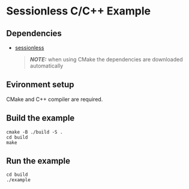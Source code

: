 # Sessionless C/C++ Example

## Dependencies 
* [sessionless](https://github.com/planet-nine-app/sessionless)

    > _**NOTE:**_ when using CMake the dependencies are downloaded automatically

## Evironment setup 
CMake and C++ compiler are required.

## Build the example
```shell
cmake -B ./build -S .
cd build
make
```

## Run the example
```shell
cd build
./example
```
